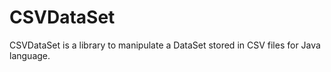 # CSVDataSet
CSVDataSet is a library to manipulate a DataSet stored in CSV files for Java language. 
